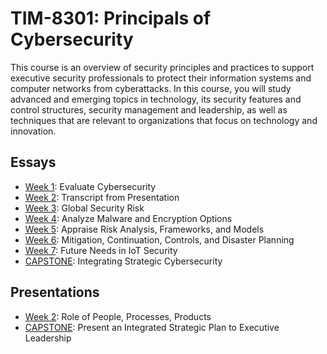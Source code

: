 # TIM-8301: Principals of Cybersecurity

This course is an overview of security principles and practices to support executive security professionals to protect their information systems and computer networks from cyberattacks. In this course, you will study advanced and emerging topics in technology, its security features and control structures, security management and leadership, as well as techniques that are relevant to organizations that focus on technology and innovation.

## Essays

- [Week 1](Week1_Evaluation\BachmeierNTIM8301.docx): Evaluate Cybersecurity
- [Week 2](Week2_PeopleAspects\BachmeierNTIM8301-2.docx): Transcript from Presentation
- [Week 3](Week3_GlobalSecurity\BachmeierNTIM8301-3.docx): Global Security Risk
- [Week 4](Week4_MalwareEncryption\BachmeierNTIM8301-4.docx): Analyze Malware and Encryption Options
- [Week 5](Week5_AppraiseRisk\BachmeierNTIM8301-5.docx): Appraise Risk Analysis, Frameworks, and Models
- [Week 6](Week6_MitigatingRisk\BachmeierNTIM8301-6.docx): Mitigation, Continuation, Controls, and Disaster Planning
- [Week 7](Week7_FutureNeeds\BachmeierNTIM8301-7.docx): Future Needs in IoT Security
- [CAPSTONE](Week8_OrgNeedsPresentation\BachmeierNTIM8301-8.docx): Integrating Strategic Cybersecurity

## Presentations

- [Week 2](Week2_PeopleAspects/BachmeierNTIM8301-2.pptx): Role of People, Processes, Products
- [CAPSTONE](Week8_OrgNeedsPresentation/BachmeierNTIM8301-8.pptx): Present an Integrated Strategic Plan to Executive Leadership
